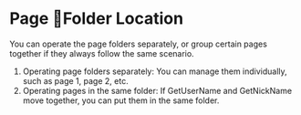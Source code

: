 # Page Folder Location

You can operate the page folders separately, or group certain pages together if they always follow the same scenario.

1. Operating page folders separately: You can manage them individually, such as page 1, page 2, etc.
2. Operating pages in the same folder: If GetUserName and GetNickName move together, you can put them in the same folder.
